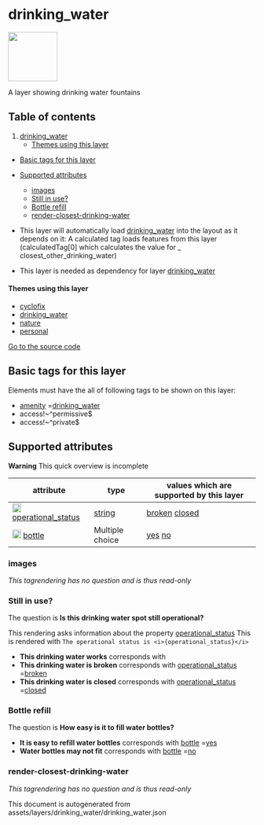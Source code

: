 drinking_water
================



<img src='https://mapcomplete.osm.be/./assets/layers/drinking_water/drips.svg' height="100px"> 

A layer showing drinking water fountains

## Table of contents

1. [drinking_water](#drinking_water)
    * [Themes using this layer](#themes-using-this-layer)

- [Basic tags for this layer](#basic-tags-for-this-layer)
- [Supported attributes](#supported-attributes)
    + [images](#images)
    + [Still in use?](#still-in-use)
    + [Bottle refill](#bottle-refill)
    + [render-closest-drinking-water](#render-closest-drinking-water)


- This layer will automatically load  [drinking_water](./drinking_water.md)  into the layout as it depends on it:  A
  calculated tag loads features from this layer (calculatedTag[0] which calculates the value for _
  closest_other_drinking_water)
- This layer is needed as dependency for layer [drinking_water](#drinking_water)

#### Themes using this layer

- [cyclofix](https://mapcomplete.osm.be/cyclofix)
- [drinking_water](https://mapcomplete.osm.be/drinking_water)
- [nature](https://mapcomplete.osm.be/nature)
- [personal](https://mapcomplete.osm.be/personal)

[Go to the source code](../assets/layers/drinking_water/drinking_water.json)



Basic tags for this layer
---------------------------



Elements must have the all of following tags to be shown on this layer:

- <a href='https://wiki.openstreetmap.org/wiki/Key:amenity' target='_blank'>amenity</a>
  =<a href='https://wiki.openstreetmap.org/wiki/Tag:amenity%3Ddrinking_water' target='_blank'>drinking_water</a>
- access!~^permissive$
- access!~^private$

Supported attributes
----------------------



**Warning** This quick overview is incomplete

attribute | type | values which are supported by this layer
----------- | ------ | ------------------------------------------
[<img src='https://mapcomplete.osm.be/assets/svg/statistics.svg' height='18px'>](https://taginfo.openstreetmap.org/keys/operational_status#values) [operational_status](https://wiki.openstreetmap.org/wiki/Key:operational_status) | [string](../SpecialInputElements.md#string) | [](https://wiki.openstreetmap.org/wiki/Tag:operational_status%3D) [broken](https://wiki.openstreetmap.org/wiki/Tag:operational_status%3Dbroken) [closed](https://wiki.openstreetmap.org/wiki/Tag:operational_status%3Dclosed)
[<img src='https://mapcomplete.osm.be/assets/svg/statistics.svg' height='18px'>](https://taginfo.openstreetmap.org/keys/bottle#values) [bottle](https://wiki.openstreetmap.org/wiki/Key:bottle) | Multiple choice | [yes](https://wiki.openstreetmap.org/wiki/Tag:bottle%3Dyes) [no](https://wiki.openstreetmap.org/wiki/Tag:bottle%3Dno)

### images

_This tagrendering has no question and is thus read-only_

### Still in use?

The question is **Is this drinking water spot still operational?**

This rendering asks information about the
property  [operational_status](https://wiki.openstreetmap.org/wiki/Key:operational_status)
This is rendered with `The operational status is <i>{operational_status}</i>`

- **This drinking water works** corresponds with
- **This drinking water is broken** corresponds
  with <a href='https://wiki.openstreetmap.org/wiki/Key:operational_status' target='_blank'>operational_status</a>
  =<a href='https://wiki.openstreetmap.org/wiki/Tag:operational_status%3Dbroken' target='_blank'>broken</a>
- **This drinking water is closed** corresponds
  with <a href='https://wiki.openstreetmap.org/wiki/Key:operational_status' target='_blank'>operational_status</a>
  =<a href='https://wiki.openstreetmap.org/wiki/Tag:operational_status%3Dclosed' target='_blank'>closed</a>

### Bottle refill

The question is **How easy is it to fill water bottles?**

- **It is easy to refill water bottles** corresponds
  with <a href='https://wiki.openstreetmap.org/wiki/Key:bottle' target='_blank'>bottle</a>
  =<a href='https://wiki.openstreetmap.org/wiki/Tag:bottle%3Dyes' target='_blank'>yes</a>
- **Water bottles may not fit** corresponds
  with <a href='https://wiki.openstreetmap.org/wiki/Key:bottle' target='_blank'>bottle</a>
  =<a href='https://wiki.openstreetmap.org/wiki/Tag:bottle%3Dno' target='_blank'>no</a>

### render-closest-drinking-water

_This tagrendering has no question and is thus read-only_

This document is autogenerated from assets/layers/drinking_water/drinking_water.json